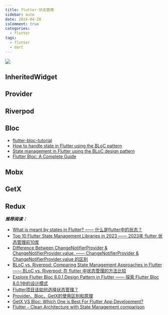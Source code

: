 ```yaml
---
title: flutter-状态管理
sidebar: auto
date: 2024-04-20
isComment: true
categories:
  - flutter
tags:
  - flutter
  - dart
---
```


![](https://flutteragency.com/wp-content/uploads/2022/12/Popular-Flutter-State-Management-Libraries-800X2000-768x1920.png)

## InheritedWidget

## Provider

## Riverpod

## Bloc

+ [flutter-bloc-tutorial](https://github.com/dwyl/flutter-bloc-tutorial)
+ [How to handle state in Flutter using the BLoC pattern](https://www.freecodecamp.org/news/how-to-handle-state-in-flutter-using-the-bloc-pattern-8ed2f1e49a13/)
+ [State management in Flutter using the BLoC design pattern](https://blog.logrocket.com/state-management-flutter-bloc-pattern/#:~:text=First%2C%20add%20the%20BLoC%20library%3A%20dependencies%3A%20flutter%3A%20sdk%3A,the%20app.%20void%20main%28%29%20%7B%20Bloc.observer%20%3D%20SimpleBlocObserver%28%29%3B)
+ [Flutter Bloc: A Complete Guide](https://flutterguide.com/flutter-bloc-a-complete-guide/)

## Mobx

## GetX

## Redux

**_推荐阅读：_**

+ [What is meant by states in Flutter? —— 什么是flutter中的状态？](https://flutteragency.com/what-is-states-in-flutter/)
+ [Top 10 Flutter State Management Libraries in 2023 —— 2023年 flutter 状态管理前10库](https://flutteragency.com/top-10-flutter-state-management-libraries-2023/)
+ [Difference Between ChangeNotifierProvider & ChangeNotifierProvider.value. —— ChangeNotifierProvider & ChangeNotifierProvider.value 的区别](https://flutteragency.com/changenotifierprovider-and-changenotifierprovider-value/)
+ [BLoC vs. Riverpod: Comparing State Management Approaches in Flutter —— BLoC vs. Riverpod: 在 flutter 中状态管理的方法比较](https://flutteragency.com/bloc-vs-riverpod-comparing-state-management-approaches-in-flutter/)
+ [Explore Flutter Bloc 8.0.1 Design Pattern in Flutter —— 探索 Flutter Bloc 8.0.1中的设计模式](https://flutteragency.com/flutter-bloc-8-0-1-design-pattern/)
+ [Flutter项目该如何选择状态管理？](https://juejin.cn/post/7066707540502904862)
+ [Provider、Bloc、GetX的使用区别和原理](https://www.jianshu.com/p/a4ef81e7c0db)
+ [GetX VS Bloc: Which One is Best For Flutter App Development?](https://caraguna.com/getx-vs-bloc/)
+ [Flutter - Clean Architecture with State Management comparison](https://github.com/guilherme-v/flutter-clean-architecture-example)
